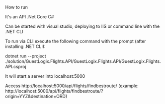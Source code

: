 How to run

It's an API .Net Core C#

Can be started with visual studio, deploying to IIS or command line with the .NET CLI

To run via CLI execute the following command with the prompt (after installing .NET CLI):

dotnet run --project ./solution/GuestLogix.Flights.API/GuestLogix.Flights.API/GuestLogix.Flights.API.csproj

It will start a server into localhost:5000

Access http://localhost:5000/api/flights/findbestroute/ (example: http://localhost:5000/api/flights/findbestroute/?origin=YYZ&destination=ORD)
